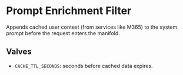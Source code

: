 # Prompt Enrichment Filter

Appends cached user context (from services like M365) to the system prompt before the request enters the manifold.

## Valves
- `CACHE_TTL_SECONDS`: seconds before cached data expires.
